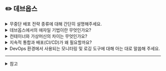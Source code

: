 ## ✏️ 데브옵스


<details>
  <summary>무중단 배포 전략 종류에 대해 간단히 설명해주세요.</summary> 
  
  첫번째 롤링 배포 전략이 있습니다. 롤링 전략은 한 번에 전체 서버를 교체하는 것이 아닌 일부 인스턴스를 교체하고 정상 작동하면 점진적으로 업데이트하는 방식입니다. 기존 인프라에 구 서비스를 제공하는 서버를 하나씩 순차적으로 새 버전으로 대체하는 방식입니다.

  두번째는 blue-green 전략이 있습니다. Blue는 현재 사용중인 환경이고 Green은 신규 배포 환경인데 이 둘을 번갈아 가면서 배포하는 방식입니다.
  
  마지막으로 카나리 배포 전략이 있습니다. 점진적으로 구버전에 대한 트래픽을 신버전으로 옮기는 롤백 방식과 유사하며 일부 인스턴스를 교체한 후 정상 작동하면 점진적으로 업데이트합니다. 즉 새로운 버전을 일부 사용자에게만 먼저 배포하고 문제가 없으면 점진적으로 대상 범위를 확대하는 방식입니다.
  
  ---
  무중단 배포란 서비스의 중단 없이 새로운 버전을 배포하는 것을 의미하며, Rolling, Blue/Green, Canary 라고 하는 3가지 방식이 있습니다.

  롤링 배포는 트래픽을 점진적으로 새로운 버전으로 옮기는 방식을 의미합니다. 두 가지 방법이 있는데, 먼저 인스턴스를 하나 추가 후, 새로운 버전을 실행하고 로그 밸런서에 이 인스턴스를 연결하고, 기존 인스턴스를 하나 줄여나가는 방법과, 기존 서버를 로드밸런서에서 떼어네고 이 상태에서 버전을 교체하는 과정을 반복하는 방법이 있습니다. 많은 서버 자원을 확보하지 않아도 되며, 점진적으로 출시되므로 배포로 인한 위험성이 줄어들 수 있습니다. 하지만 이전 버전과 새 버전이 동시에 서비스되어 호환성 문제가 발생할 수 있습니다.
  
  Blue/Green 배포는 트래픽을 한번에 새로운 버전으로 옮기는 방식을 의미하며, 기존 버전을 블루, 새로 배포할 버전을 그린이라고 합니다. 배포 시점에 로드 밸런서를 통해 모든 트래픽이 일제히 전환시킵니다. 이 경우 호환성 문제는 일어나지 않지만 실제 서버 리소스의 2배가 필요하기 때문에, 비용 부담이 클 수 있습니다.
  
  카나리 배포는 롤링 방식과 비슷하나, 새 버전에 대한 오류를 감지하는 것이 핵심입니다. 소수 인원에 대해서만 트래픽을 새로운 버전에 옮겨둔 상태에서 서비스를 운영하고, 이상이 없다고 판단되면 모든 트래픽을 새 버전으로 옮깁니다. 새로운 버전의 위험을 최소화할 수 있지만, 롤링 배포와 마찬가지로 호환성 문제가 발생할 수 있습니다.
</details>

<details>
  <summary>데브옵스에서의 애자일 기법이란 무엇인가요?</summary> 
    실질적인 코딩을 기반으로 일정한 주기에 따라 지속적으로 프로토타입을 형성하고 필요한 요구사항을 파악해서 이에 따라 즉시 수정 사항을 적용하여 결과적으로 하나의 큰 소프트웨어를 개발하는 적응형 개발 방법 입니다.
</details>

<details>
  <summary>컨테이너와 가상머신의 차이는 무엇인가요?</summary> 
  
  가상머신은 물리적 하드웨어 시스템에 구축되어 자체 CPU, 메모리, 네트워크 인터페이스 및 스토리지를 갖추고 가상 컴퓨터 시스템으로 작동하는 가상환경입니다. VM은 격리된 환경을 제공하기 때문에 각각의 VM은 서로에게 영향을 끼지치 않아 안전하고 각각 독립적인 OS 갖고 있어서 여러가지 OS를 사용할 수 있습니다. 하지만 VM이 점점 많아질수록 안정성이 떨어지고 성능에 따른 실행 속도 저하가 발생합니다. 그리고 하나의 물리적 서버보다 여러개의 가상 서버를 다루는게 까다롭다는 단점이 있습니다.

  컨테이너는 Host OS 위에서 특정 Application을 작동시키기 위해서 필요한 라이브러리 또는 어플리케이션을 하나로 모아서 마치 별도의 서버인 것처럼 사용할 수 있게 만드는 것입니다. 컨테이너 또한 독립적으로 이루어져있기 때문에 다른 컨테이너와의 충돌이 발생하지 않고 Host의 커널을 고유하고 있기 때문에 오버헤드가 적어 시스템 자원을 효율적으로 사용할 수 있습니다. 하지만 Host 시스템과 커널을 공유하기 때문에 보안적 취약점이 발생할 수 있다는 점과 가볍고 휘발성이기 때문에 데이터 관리가 복잡할 수 있고 데이터 영구 저장 관리를 위한 별도 DB가 필요할 수 있습니다.
</details>

<details>
  <summary>지속적 통합과 배포(CI/CD)가 왜 필요할까요?</summary> 

  테스트 등을 자동화할 수 있기 때문에 비용과 시간을 절감할 수 있습니다. 개발 프로세스에 사람의 개입이 필요 없게 되면, 그만큼 시간과 비용을 절감할 수 있기 때문입니다. 또 오류를 쉽게 파악하고 해결할 수 있으며, 비즈니스 이해 관계자들을 비롯해 팀의 모든 사람들이 확인할 수 있어 지속적인 피드백이 가능합니다. 이러한 이점들을 제공해주기 때문에 CI/CD가 필요하다고 생각합니다.
</details>

<details>
  <summary>DevOps 환경에서 사용되는 모니터링 및 로깅 도구에 대해 아는 대로 말씀해 주세요.</summary> 

  모니터링 및 로깅의 도구로 Prometheus, Grafana, ELK Stack 등이 있습니다.

  Prometheus는 시계열 데이터를 수집하고 분석하는 오픈 소스 모니터링 도구이며, Grafana는 Prometheus와 같은 도구로부터 수집된 데이터를 시각화하는 도구입니다. 다양한 데이터 소스와 통합이 가능합니다. ELK Stack은 로그 수집 및 분석을 위한 도구로 Logstash를 통해 로그 데이터를 수집 및 변환하며, Kibana를 통해 해당 데이터를 시각화 합니다.
</details>

----

<details>
  <summary>참고</summary>
  
  - [VM vs Container](https://developisntcool.tistory.com/entry/VM-vs-Container)
  - [칼럼 기업에 CI/CD가 필요한 10가지 이유](https://it.donga.com/101955/)
  - [CI/CD 해야하는 이유](https://velog.io/@kyeun95/%ED%94%84%EB%A1%9C%EC%A0%9D%ED%8A%B8-CICD-%ED%95%B4%EC%95%BC%ED%95%98%EB%8A%94-%EC%9D%B4%EC%9C%A0)
  - [DevOps 도구 완벽 가이드: 주요 틀과 그 활용법](https://100packer.tistory.com/entry/DevOps-%EB%8F%84%EA%B5%AC-%EC%99%84%EB%B2%BD-%EA%B0%80%EC%9D%B4%EB%93%9C-%EC%A3%BC%EC%9A%94-%ED%88%B4%EA%B3%BC-%EA%B7%B8-%ED%99%9C%EC%9A%A9%EB%B2%95)
  - [DevOps를 진짜 DevOps답게 만드는 로그와 모니터링의 힘](https://ban8.co.kr/devops%EB%A5%BC-%EC%A7%84%EC%A7%9C-devops%EB%8B%B5%EA%B2%8C-%EB%A7%8C%EB%93%9C%EB%8A%94-%EB%A1%9C%EA%B7%B8%EC%99%80-%EB%AA%A8%EB%8B%88%ED%84%B0%EB%A7%81%EC%9D%98-%ED%9E%98/)
  - [DevOps/Infra 무중단 배포란?(Rolling, BlueGreen, Canary)](https://hoehen-flug.tistory.com/53)
  - [무중단 배포 아키텍처와 배포 전략 (Rolling, Blue/Green, Canary)](https://hudi.blog/zero-downtime-deployment/)
</details>
